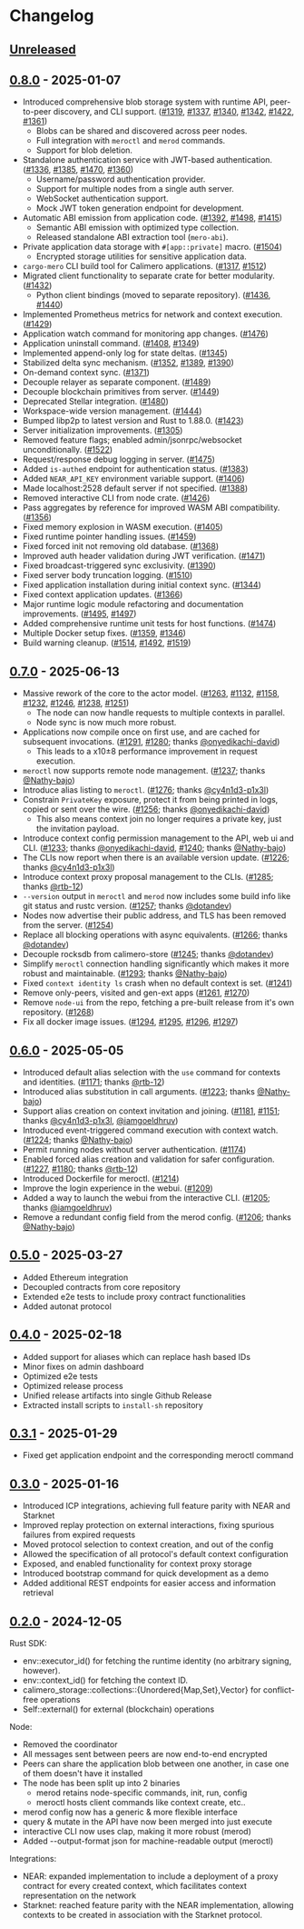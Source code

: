 # Changelog

## [Unreleased]

## [0.8.0] - 2025-01-07

- Introduced comprehensive blob storage system with runtime API, peer-to-peer
  discovery, and CLI support. ([#1319], [#1337], [#1340], [#1342], [#1422],
  [#1361])
  - Blobs can be shared and discovered across peer nodes.
  - Full integration with `meroctl` and `merod` commands.
  - Support for blob deletion.
- Standalone authentication service with JWT-based authentication. ([#1336],
  [#1385], [#1470], [#1360])
  - Username/password authentication provider.
  - Support for multiple nodes from a single auth server.
  - WebSocket authentication support.
  - Mock JWT token generation endpoint for development.
- Automatic ABI emission from application code. ([#1392], [#1498], [#1415])
  - Semantic ABI emission with optimized type collection.
  - Released standalone ABI extraction tool (`mero-abi`).
- Private application data storage with `#[app::private]` macro. ([#1504])
  - Encrypted storage utilities for sensitive application data.
- `cargo-mero` CLI build tool for Calimero applications. ([#1317], [#1512])
- Migrated client functionality to separate crate for better modularity.
  ([#1432])
  - Python client bindings (moved to separate repository). ([#1436], [#1440])
- Implemented Prometheus metrics for network and context execution. ([#1429])
- Application watch command for monitoring app changes. ([#1476])
- Application uninstall command. ([#1408], [#1349])
- Implemented append-only log for state deltas. ([#1345])
- Stabilized delta sync mechanism. ([#1352], [#1389], [#1390])
- On-demand context sync. ([#1371])
- Decouple relayer as separate component. ([#1489])
- Decouple blockchain primitives from server. ([#1449])
- Deprecated Stellar integration. ([#1480])
- Workspace-wide version management. ([#1444])
- Bumped libp2p to latest version and Rust to 1.88.0. ([#1423])
- Server initialization improvements. ([#1305])
- Removed feature flags; enabled admin/jsonrpc/websocket unconditionally.
  ([#1522])
- Request/response debug logging in server. ([#1475])
- Added `is-authed` endpoint for authentication status. ([#1383])
- Added `NEAR_API_KEY` environment variable support. ([#1406])
- Made localhost:2528 default server if not specified. ([#1388])
- Removed interactive CLI from node crate. ([#1426])
- Pass aggregates by reference for improved WASM ABI compatibility. ([#1356])
- Fixed memory explosion in WASM execution. ([#1405])
- Fixed runtime pointer handling issues. ([#1459])
- Fixed forced init not removing old database. ([#1368])
- Improved auth header validation during JWT verification. ([#1471])
- Fixed broadcast-triggered sync exclusivity. ([#1390])
- Fixed server body truncation logging. ([#1510])
- Fixed application installation during initial context sync. ([#1344])
- Fixed context application updates. ([#1366])
- Major runtime logic module refactoring and documentation improvements.
  ([#1495], [#1497])
- Added comprehensive runtime unit tests for host functions. ([#1474])
- Multiple Docker setup fixes. ([#1359], [#1346])
- Build warning cleanup. ([#1514], [#1492], [#1519])

## [0.7.0] - 2025-06-13

- Massive rework of the core to the actor model. ([#1263], [#1132], [#1158],
  [#1232], [#1246], [#1238], [#1251])
  - The node can now handle requests to multiple contexts in parallel.
  - Node sync is now much more robust.
- Applications now compile once on first use, and are cached for subsequent
  invocations. ([#1291], [#1280]; thanks [@onyedikachi-david])
  - This leads to a x10±8 performance improvement in request execution.
- `meroctl` now supports remote node management. ([#1237]; thanks [@Nathy-bajo])
- Introduce alias listing to `meroctl`. ([#1276]; thanks [@cy4n1d3-p1x3l])
- Constrain `PrivateKey` exposure, protect it from being printed in logs, copied
  or sent over the wire. ([#1256]; thanks [@onyedikachi-david])
  - This also means context join no longer requires a private key, just the
    invitation payload.
- Introduce context config permission management to the API, web ui and CLI.
  ([#1233]; thanks [@onyedikachi-david], [#1240]; thanks [@Nathy-bajo])
- The CLIs now report when there is an available version update. ([#1226];
  thanks [@cy4n1d3-p1x3l])
- Introduce context proxy proposal management to the CLIs. ([#1285]; thanks
  [@rtb-12])
- `--version` output in `meroctl` and `merod` now includes some build info like
  git status and rustc version. ([#1257]; thanks [@dotandev])
- Nodes now advertise their public address, and TLS has been removed from the
  server. ([#1254])
- Replace all blocking operations with async equivalents. ([#1266]; thanks
  [@dotandev])
- Decouple rocksdb from calimero-store ([#1245]; thanks [@dotandev])
- Simplify `meroctl` connection handling significantly which makes it more
  robust and maintainable. ([#1293]; thanks [@Nathy-bajo])
- Fixed `context identity ls` crash when no default context is set. ([#1241])
- Remove only-peers, visited and gen-ext apps ([#1261], [#1270])
- Remove `node-ui` from the repo, fetching a pre-built release from it's own
  repository. ([#1268])
- Fix all docker image issues. ([#1294], [#1295], [#1296], [#1297])

## [0.6.0] - 2025-05-05

- Introduced default alias selection with the `use` command for contexts and
  identities. ([#1171]; thanks [@rtb-12])
- Introduced alias substitution in call arguments. ([#1223]; thanks
  [@Nathy-bajo])
- Support alias creation on context invitation and joining. ([#1181], [#1151];
  thanks [@cy4n1d3-p1x3l], [@iamgoeldhruv])
- Introduced event-triggered command execution with context watch. ([#1224];
  thanks [@Nathy-bajo])
- Permit running nodes without server authentication. ([#1174])
- Enabled forced alias creation and validation for safer configuration.
  ([#1227], [#1180]; thanks [@rtb-12])
- Introduced Dockerfile for meroctl. ([#1214])
- Improve the login experience in the webui. ([#1209])
- Added a way to launch the webui from the interactive CLI. ([#1205]; thanks
  [@iamgoeldhruv])
- Remove a redundant config field from the merod config. ([#1206]; thanks
  [@Nathy-bajo])

## [0.5.0] - 2025-03-27

- Added Ethereum integration
- Decoupled contracts from core repository
- Extended e2e tests to include proxy contract functionalities
- Added autonat protocol

## [0.4.0] - 2025-02-18

- Added support for aliases which can replace hash based IDs
- Minor fixes on admin dashboard
- Optimized e2e tests
- Optimized release process
- Unified release artifacts into single Github Release
- Extracted install scripts to `install-sh` repository

## [0.3.1] - 2025-01-29

- Fixed get application endpoint and the corresponding meroctl command

## [0.3.0] - 2025-01-16

- Introduced ICP integrations, achieving full feature parity with NEAR and
  Starknet
- Improved replay protection on external interactions, fixing spurious failures
  from expired requests
- Moved protocol selection to context creation, and out of the config
- Allowed the specification of all protocol's default context configuration
- Exposed, and enabled functionality for context proxy storage
- Introduced bootstrap command for quick development as a demo
- Added additional REST endpoints for easier access and information retrieval

## [0.2.0] - 2024-12-05

Rust SDK:

- env::executor_id() for fetching the runtime identity (no arbitrary signing,
  however).
- env::context_id() for fetching the context ID.
- calimero_storage::collections::{Unordered{Map,Set},Vector} for conflict-free
  operations
- Self::external() for external (blockchain) operations

Node:

- Removed the coordinator
- All messages sent between peers are now end-to-end encrypted
- Peers can share the application blob between one another, in case one of them
  doesn't have it installed
- The node has been split up into 2 binaries
  - merod retains node-specific commands, init, run, config
  - meroctl hosts client commands like context create, etc..
- merod config now has a generic & more flexible interface
- query & mutate in the API have now been merged into just execute
- interactive CLI now uses clap, making it more robust (merod)
- Added --output-format json for machine-readable output (meroctl)

Integrations:

- NEAR: expanded implementation to include a deployment of a proxy contract for
  every created context, which facilitates context representation on the network
- Starknet: reached feature parity with the NEAR implementation, allowing
  contexts to be created in association with the Starknet protocol.

<!-- versions -->

[unreleased]: https://github.com/calimero-network/core/compare/0.8.0...HEAD
[0.8.0]: https://github.com/calimero-network/core/compare/0.7.0...0.8.0
[0.7.0]: https://github.com/calimero-network/core/compare/0.6.0...0.7.0
[0.6.0]: https://github.com/calimero-network/core/compare/0.5.0...0.6.0
[0.5.0]: https://github.com/calimero-network/core/compare/0.4.0...0.5.0
[0.4.0]: https://github.com/calimero-network/core/compare/merod-0.3.1...0.4.0
[0.3.1]: https://github.com/calimero-network/core/compare/merod-0.3.0...merod-0.3.1
[0.3.0]: https://github.com/calimero-network/core/compare/merod-0.2.0...merod-0.3.0
[0.2.0]: https://github.com/calimero-network/core/releases/tag/merod-0.2.0

<!-- contributors -->

[@rtb-12]: https://github.com/rtb-12
[@cy4n1d3-p1x3l]: https://github.com/cy4n1d3-p1x3l
[@iamgoeldhruv]: https://github.com/iamgoeldhruv
[@Nathy-bajo]: https://github.com/Nathy-bajo
[@dotandev]: https://github.com/dotandev
[@onyedikachi-david]: https://github.com/onyedikachi-david

<!-- patches -->

[#1171]: https://github.com/calimero-network/core/pull/1171
[#1223]: https://github.com/calimero-network/core/pull/1223
[#1181]: https://github.com/calimero-network/core/pull/1181
[#1151]: https://github.com/calimero-network/core/pull/1151
[#1224]: https://github.com/calimero-network/core/pull/1224
[#1174]: https://github.com/calimero-network/core/pull/1174
[#1227]: https://github.com/calimero-network/core/pull/1227
[#1180]: https://github.com/calimero-network/core/pull/1180
[#1214]: https://github.com/calimero-network/core/pull/1214
[#1209]: https://github.com/calimero-network/core/pull/1209
[#1205]: https://github.com/calimero-network/core/pull/1205
[#1206]: https://github.com/calimero-network/core/pull/1206
[#1263]: https://github.com/calimero-network/core/pull/1263
[#1132]: https://github.com/calimero-network/core/pull/1132
[#1158]: https://github.com/calimero-network/core/pull/1158
[#1232]: https://github.com/calimero-network/core/pull/1232
[#1246]: https://github.com/calimero-network/core/pull/1246
[#1238]: https://github.com/calimero-network/core/pull/1238
[#1251]: https://github.com/calimero-network/core/pull/1251
[#1291]: https://github.com/calimero-network/core/pull/1291
[#1280]: https://github.com/calimero-network/core/pull/1280
[#1237]: https://github.com/calimero-network/core/pull/1237
[#1241]: https://github.com/calimero-network/core/pull/1241
[#1233]: https://github.com/calimero-network/core/pull/1233
[#1240]: https://github.com/calimero-network/core/pull/1240
[#1254]: https://github.com/calimero-network/core/pull/1254
[#1261]: https://github.com/calimero-network/core/pull/1261
[#1270]: https://github.com/calimero-network/core/pull/1270
[#1266]: https://github.com/calimero-network/core/pull/1266
[#1245]: https://github.com/calimero-network/core/pull/1245
[#1226]: https://github.com/calimero-network/core/pull/1226
[#1285]: https://github.com/calimero-network/core/pull/1285
[#1257]: https://github.com/calimero-network/core/pull/1257
[#1276]: https://github.com/calimero-network/core/pull/1276
[#1256]: https://github.com/calimero-network/core/pull/1256
[#1293]: https://github.com/calimero-network/core/pull/1293
[#1268]: https://github.com/calimero-network/core/pull/1268
[#1294]: https://github.com/calimero-network/core/pull/1294
[#1295]: https://github.com/calimero-network/core/pull/1295
[#1296]: https://github.com/calimero-network/core/pull/1296
[#1297]: https://github.com/calimero-network/core/pull/1297
[#1300]: https://github.com/calimero-network/core/pull/1300
[#1302]: https://github.com/calimero-network/core/pull/1302
[#1303]: https://github.com/calimero-network/core/pull/1303
[#1305]: https://github.com/calimero-network/core/pull/1305
[#1317]: https://github.com/calimero-network/core/pull/1317
[#1319]: https://github.com/calimero-network/core/pull/1319
[#1336]: https://github.com/calimero-network/core/pull/1336
[#1337]: https://github.com/calimero-network/core/pull/1337
[#1338]: https://github.com/calimero-network/core/pull/1338
[#1340]: https://github.com/calimero-network/core/pull/1340
[#1342]: https://github.com/calimero-network/core/pull/1342
[#1344]: https://github.com/calimero-network/core/pull/1344
[#1345]: https://github.com/calimero-network/core/pull/1345
[#1346]: https://github.com/calimero-network/core/pull/1346
[#1349]: https://github.com/calimero-network/core/pull/1349
[#1352]: https://github.com/calimero-network/core/pull/1352
[#1354]: https://github.com/calimero-network/core/pull/1354
[#1355]: https://github.com/calimero-network/core/pull/1355
[#1356]: https://github.com/calimero-network/core/pull/1356
[#1357]: https://github.com/calimero-network/core/pull/1357
[#1358]: https://github.com/calimero-network/core/pull/1358
[#1359]: https://github.com/calimero-network/core/pull/1359
[#1360]: https://github.com/calimero-network/core/pull/1360
[#1361]: https://github.com/calimero-network/core/pull/1361
[#1366]: https://github.com/calimero-network/core/pull/1366
[#1367]: https://github.com/calimero-network/core/pull/1367
[#1368]: https://github.com/calimero-network/core/pull/1368
[#1369]: https://github.com/calimero-network/core/pull/1369
[#1370]: https://github.com/calimero-network/core/pull/1370
[#1371]: https://github.com/calimero-network/core/pull/1371
[#1374]: https://github.com/calimero-network/core/pull/1374
[#1375]: https://github.com/calimero-network/core/pull/1375
[#1376]: https://github.com/calimero-network/core/pull/1376
[#1377]: https://github.com/calimero-network/core/pull/1377
[#1378]: https://github.com/calimero-network/core/pull/1378
[#1381]: https://github.com/calimero-network/core/pull/1381
[#1382]: https://github.com/calimero-network/core/pull/1382
[#1383]: https://github.com/calimero-network/core/pull/1383
[#1384]: https://github.com/calimero-network/core/pull/1384
[#1385]: https://github.com/calimero-network/core/pull/1385
[#1387]: https://github.com/calimero-network/core/pull/1387
[#1388]: https://github.com/calimero-network/core/pull/1388
[#1389]: https://github.com/calimero-network/core/pull/1389
[#1390]: https://github.com/calimero-network/core/pull/1390
[#1392]: https://github.com/calimero-network/core/pull/1392
[#1395]: https://github.com/calimero-network/core/pull/1395
[#1398]: https://github.com/calimero-network/core/pull/1398
[#1399]: https://github.com/calimero-network/core/pull/1399
[#1400]: https://github.com/calimero-network/core/pull/1400
[#1402]: https://github.com/calimero-network/core/pull/1402
[#1403]: https://github.com/calimero-network/core/pull/1403
[#1405]: https://github.com/calimero-network/core/pull/1405
[#1406]: https://github.com/calimero-network/core/pull/1406
[#1408]: https://github.com/calimero-network/core/pull/1408
[#1410]: https://github.com/calimero-network/core/pull/1410
[#1412]: https://github.com/calimero-network/core/pull/1412
[#1413]: https://github.com/calimero-network/core/pull/1413
[#1415]: https://github.com/calimero-network/core/pull/1415
[#1417]: https://github.com/calimero-network/core/pull/1417
[#1418]: https://github.com/calimero-network/core/pull/1418
[#1419]: https://github.com/calimero-network/core/pull/1419
[#1422]: https://github.com/calimero-network/core/pull/1422
[#1423]: https://github.com/calimero-network/core/pull/1423
[#1426]: https://github.com/calimero-network/core/pull/1426
[#1428]: https://github.com/calimero-network/core/pull/1428
[#1429]: https://github.com/calimero-network/core/pull/1429
[#1430]: https://github.com/calimero-network/core/pull/1430
[#1431]: https://github.com/calimero-network/core/pull/1431
[#1432]: https://github.com/calimero-network/core/pull/1432
[#1436]: https://github.com/calimero-network/core/pull/1436
[#1440]: https://github.com/calimero-network/core/pull/1440
[#1444]: https://github.com/calimero-network/core/pull/1444
[#1449]: https://github.com/calimero-network/core/pull/1449
[#1450]: https://github.com/calimero-network/core/pull/1450
[#1451]: https://github.com/calimero-network/core/pull/1451
[#1452]: https://github.com/calimero-network/core/pull/1452
[#1453]: https://github.com/calimero-network/core/pull/1453
[#1454]: https://github.com/calimero-network/core/pull/1454
[#1456]: https://github.com/calimero-network/core/pull/1456
[#1459]: https://github.com/calimero-network/core/pull/1459
[#1460]: https://github.com/calimero-network/core/pull/1460
[#1461]: https://github.com/calimero-network/core/pull/1461
[#1463]: https://github.com/calimero-network/core/pull/1463
[#1465]: https://github.com/calimero-network/core/pull/1465
[#1470]: https://github.com/calimero-network/core/pull/1470
[#1471]: https://github.com/calimero-network/core/pull/1471
[#1474]: https://github.com/calimero-network/core/pull/1474
[#1475]: https://github.com/calimero-network/core/pull/1475
[#1476]: https://github.com/calimero-network/core/pull/1476
[#1477]: https://github.com/calimero-network/core/pull/1477
[#1479]: https://github.com/calimero-network/core/pull/1479
[#1480]: https://github.com/calimero-network/core/pull/1480
[#1481]: https://github.com/calimero-network/core/pull/1481
[#1485]: https://github.com/calimero-network/core/pull/1485
[#1486]: https://github.com/calimero-network/core/pull/1486
[#1488]: https://github.com/calimero-network/core/pull/1488
[#1489]: https://github.com/calimero-network/core/pull/1489
[#1490]: https://github.com/calimero-network/core/pull/1490
[#1491]: https://github.com/calimero-network/core/pull/1491
[#1492]: https://github.com/calimero-network/core/pull/1492
[#1495]: https://github.com/calimero-network/core/pull/1495
[#1497]: https://github.com/calimero-network/core/pull/1497
[#1498]: https://github.com/calimero-network/core/pull/1498
[#1499]: https://github.com/calimero-network/core/pull/1499
[#1500]: https://github.com/calimero-network/core/pull/1500
[#1503]: https://github.com/calimero-network/core/pull/1503
[#1504]: https://github.com/calimero-network/core/pull/1504
[#1505]: https://github.com/calimero-network/core/pull/1505
[#1510]: https://github.com/calimero-network/core/pull/1510
[#1511]: https://github.com/calimero-network/core/pull/1511
[#1512]: https://github.com/calimero-network/core/pull/1512
[#1514]: https://github.com/calimero-network/core/pull/1514
[#1516]: https://github.com/calimero-network/core/pull/1516
[#1517]: https://github.com/calimero-network/core/pull/1517
[#1518]: https://github.com/calimero-network/core/pull/1518
[#1519]: https://github.com/calimero-network/core/pull/1519
[#1520]: https://github.com/calimero-network/core/pull/1520
[#1521]: https://github.com/calimero-network/core/pull/1521
[#1522]: https://github.com/calimero-network/core/pull/1522

